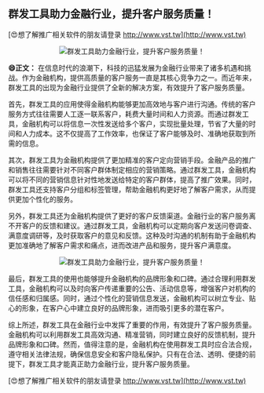 ## **群发工具助力金融行业，提升客户服务质量！**

[😍想了解推广相关软件的朋友请登录 http://www.vst.tw](http://www.vst.tw)

 <center><img src="https://vst.tw/MP4/tuiguang/png/7.png" alt="群发工具助力金融行业，提升客户服务质量！"></center>

**😄正文：**
在信息时代的浪潮下，科技的迅猛发展为金融行业带来了诸多机遇和挑战。作为金融机构，提供高质量的客户服务一直是其核心竞争力之一。而近年来，群发工具的出现为金融行业提供了全新的解决方案，有效提升了客户服务质量。

首先，群发工具的应用使得金融机构能够更加高效地与客户进行沟通。传统的客户服务方式往往需要人工逐一联系客户，耗费大量时间和人力资源。而通过群发工具，金融机构可以将信息一次性发送给多个客户，实现批量处理，节省了大量的时间和人力成本。这不仅提高了工作效率，也保证了客户能够及时、准确地获取到所需的信息。

其次，群发工具为金融机构提供了更加精准的客户定向营销手段。金融产品的推广和销售往往需要针对不同客户群体制定相应的营销策略。通过群发工具，金融机构可以将不同的营销信息针对性地发送给特定的客户群体，提高了推广效果。同时，群发工具还支持客户分组和标签管理，帮助金融机构更好地了解客户需求，从而提供更加个性化的服务。

另外，群发工具还为金融机构提供了更好的客户反馈渠道。金融行业的客户服务离不开客户的反馈和建议。通过群发工具，金融机构可以定期向客户发送问卷调查、满意度调研等，及时获取客户的意见和反馈。这种及时沟通的机制有助于金融机构更加准确地了解客户需求和痛点，进而改进产品和服务，提升客户满意度。

 <center><img src="https://vst.tw/MP4/tuiguang/png/8.png" alt="群发工具助力金融行业，提升客户服务质量！"></center>

最后，群发工具的使用也能够提升金融机构的品牌形象和口碑。通过合理利用群发工具，金融机构可以及时向客户传递重要的公告、活动信息等，增强客户对机构的信任感和归属感。同时，通过个性化的营销信息发送，金融机构可以树立专业、贴心的形象，在客户心中建立良好的品牌形象，进而吸引更多的潜在客户。

综上所述，群发工具在金融行业中发挥了重要的作用，有效提升了客户服务质量。金融机构可以利用群发工具高效沟通、精准营销，同时建立良好的反馈机制，提升品牌形象和口碑。然而，值得注意的是，金融机构在使用群发工具时应合法合规，遵守相关法律法规，确保信息安全和客户隐私保护。只有在合法、透明、便捷的前提下，群发工具才能真正助力金融行业，提升客户服务质量。

[😍想了解推广相关软件的朋友请登录 http://www.vst.tw](http://www.vst.tw)



